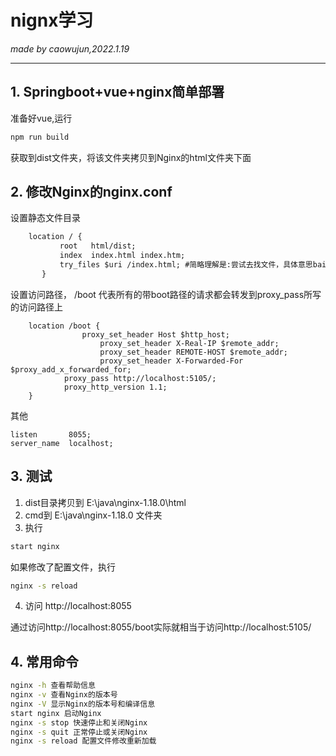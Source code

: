 # nignx学习
_made by caowujun,2022.1.19_

---  
## 1. Springboot+vue+nginx简单部署
准备好vue,运行
```bash
npm run build
```
获取到dist文件夹，将该文件夹拷贝到Nginx的html文件夹下面

## 2. 修改Nginx的nginx.conf
设置静态文件目录
```xml
    location / {
           root   html/dist;
           index  index.html index.htm;
           try_files $uri /index.html; #简略理解是:尝试去找文件，具体意思baidu
       }
```
设置访问路径， /boot   代表所有的带boot路径的请求都会转发到proxy_pass所写的访问路径上
```
    location /boot { 
	            proxy_set_header Host $http_host;
                    proxy_set_header X-Real-IP $remote_addr;
                    proxy_set_header REMOTE-HOST $remote_addr;
                    proxy_set_header X-Forwarded-For $proxy_add_x_forwarded_for;
		    proxy_pass http://localhost:5105/;
		    proxy_http_version 1.1;
	}
```
其他

    listen       8055;
    server_name  localhost;

## 3. 测试

1. dist目录拷贝到        E:\java\nginx-1.18.0\html
2. cmd到 E:\java\nginx-1.18.0 文件夹
3. 执行 

```bash
start nginx
```

如果修改了配置文件，执行 
```bash
nginx -s reload
```

4. 访问       http://localhost:8055


通过访问http://localhost:8055/boot实际就相当于访问http://localhost:5105/


## 4. 常用命令

```bash
nginx -h 查看帮助信息
nginx -v 查看Nginx的版本号
nginx -V 显示Nginx的版本号和编译信息
start nginx 启动Nginx
nginx -s stop 快速停止和关闭Nginx
nginx -s quit 正常停止或关闭Nginx
nginx -s reload 配置文件修改重新加载
```
